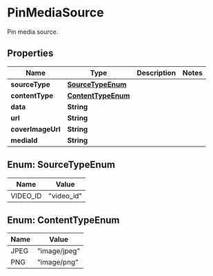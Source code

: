 

# PinMediaSource

Pin media source.

## Properties

Name | Type | Description | Notes
------------ | ------------- | ------------- | -------------
**sourceType** | [**SourceTypeEnum**](#SourceTypeEnum) |  | 
**contentType** | [**ContentTypeEnum**](#ContentTypeEnum) |  | 
**data** | **String** |  | 
**url** | **String** |  | 
**coverImageUrl** | **String** |  | 
**mediaId** | **String** |  | 



## Enum: SourceTypeEnum

Name | Value
---- | -----
VIDEO_ID | &quot;video_id&quot;



## Enum: ContentTypeEnum

Name | Value
---- | -----
JPEG | &quot;image/jpeg&quot;
PNG | &quot;image/png&quot;



